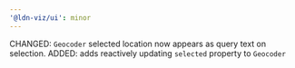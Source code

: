 ```yaml
---
'@ldn-viz/ui': minor
---
```


CHANGED: `Geocoder` selected location now appears as query text on selection.
ADDED: adds reactively updating `selected` property to `Geocoder` 

